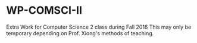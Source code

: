 # WP-COMSCI-II
Extra Work for Computer Science 2 class during Fall 2016
This may only be temporary depending on Prof. Xiong's methods of teaching.
